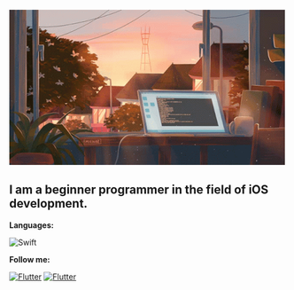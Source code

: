 ![Header](https://github.com/SantiAvd/SantiAvd/blob/main/assets/header_GIF.gif)

## I am a beginner programmer in the field of iOS development. 


__Languages:__

![Swift](https://img.shields.io/badge/Swift-orange?style=for-the-badge&logo=Swift)

__Follow me:__

[![Flutter](https://img.shields.io/badge/Telegram-434888?style=for-the-badge&logo=Telegram)](https://t.me/tell_me_why8_8)
[![Flutter](https://img.shields.io/badge/VK-black?style=for-the-badge&logo=VK)](https://vk.com/sfanklin_matrush)